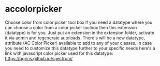 # accolorpicker

Choose color from color picker tool box
If you need a datatype where you can choose a color from a color picker toolbox then this extension (datatype) is for you.
Just put an extension in the extension folder, activate it via admin and regenerate autoloads.
There's will be a new datatype, attribute (AC Color Picker) available to add to any of your classes.
In case you need to customize this datatype further to your specific needs here's a link with javascript color picker used for this datatype:
https://bgrins.github.io/spectrum/